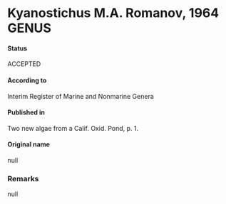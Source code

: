 Kyanostichus M.A. Romanov, 1964 GENUS
=======

#### Status
ACCEPTED

#### According to
Interim Register of Marine and Nonmarine Genera

#### Published in
Two new algae from a Calif. Oxid. Pond, p. 1.

#### Original name
null

### Remarks
null